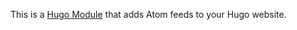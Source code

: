 This is a [Hugo Module](https://gohugo.io/hugo-modules/) that adds Atom feeds to your Hugo website.

